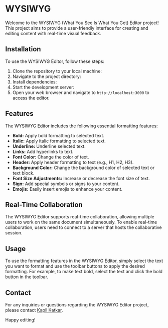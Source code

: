 # WYSIWYG

Welcome to the WYSIWYG (What You See Is What You Get) Editor project! This project aims to provide a user-friendly interface for creating and editing content with real-time visual feedback.

## Installation

To use the WYSIWYG Editor, follow these steps:

1. Clone the repository to your local machine:
2. Navigate to the project directory:
3. Install dependencies:
4. Start the development server:
5. Open your web browser and navigate to `http://localhost:3000` to access the editor.

## Features

The WYSIWYG Editor includes the following essential formatting features:

- **Bold:** Apply bold formatting to selected text.
- **Italic:** Apply italic formatting to selected text.
- **Underline:** Underline selected text.
- **Links:** Add hyperlinks to text.
- **Font Color:** Change the color of text.
- **Header:** Apply header formatting to text (e.g., H1, H2, H3).
- **Background Color:** Change the background color of selected text or text block.
- **Font Size Adjustments:** Increase or decrease the font size of text.
- **Sign:** Add special symbols or signs to your content.
- **Emojis:** Easily insert emojis to enhance your content.

## Real-Time Collaboration
The WYSIWYG Editor supports real-time collaboration, allowing multiple users to work on the same document simultaneously. To enable real-time collaboration, users need to connect to a server that hosts the collaborative session.

## Usage

To use the formatting features in the WYSIWYG Editor, simply select the text you want to format and use the toolbar buttons to apply the desired formatting. For example, to make text bold, select the text and click the bold button in the toolbar.

## Contact

For any inquiries or questions regarding the WYSIWYG Editor project, please contact [Kapil Katkar](mailto:kapilkatkar32@gmail.com).

Happy editing!


